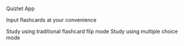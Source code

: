 Quizlet App

Input flashcards at your convenience 

Study using traditional flashcard flip mode
Study using multiple choice mode

